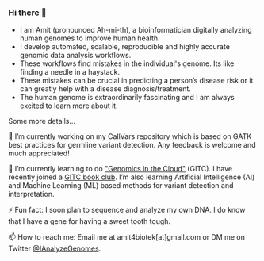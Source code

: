 ### Hi there 👋

 - I am Amit (pronounced Ah-mi-th), a bioinformatician digitally analyzing human genomes to improve human health.
 - I develop automated, scalable, reproducible and highly accurate genomic data analysis workflows.
 - These workflows find mistakes in the individual's genome. Its like finding a needle in a haystack. 
 - These mistakes can be crucial in predicting a person’s disease risk or it can greatly help with a disease diagnosis/treatment.
 - The human genome is extraordinarily fascinating and I am always excited to learn more about it.

Some more details...

🔭 I’m currently working on my CallVars repository which is based on GATK best practices for germline variant detection. Any feedback is welcome and much appreciated!

🌱 I’m currently learning to do ["Genomics in the Cloud"](https://www.amazon.com/Genomics-Cloud-GATK-Spark-Docker/dp/1491975199/ref=sr_1_1?crid=LXSZSO8B3D7J&dchild=1&keywords=genomics+in+the+cloud&qid=1609662594&s=books&sprefix=genomics+in+%2Caps%2C183&sr=1-1) (GITC). I have recently joined a [GITC book club](https://www.youtube.com/channel/UCtdwGKTSsRQZgAO6D79lSPA). I’m also learning Artificial Intelligence (AI) and Machine Learning (ML) based methods for variant detection and interpretation.

⚡ Fun fact: I soon plan to sequence and analyze my own DNA. I do know that I have a gene for having a sweet tooth tough.

📫 How to reach me: Email me at amit4biotek[at]gmail.com or DM me on Twitter [@IAnalyzeGenomes](https://twitter.com/IAnalyzeGenomes).
